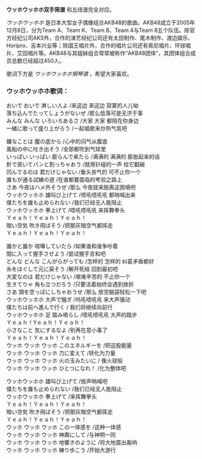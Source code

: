 

**ウッホウッホホ双手简谱** 和五线谱完全对应。

_ウッホウッホホ_ 是日本大型女子偶像组合AKB48的歌曲。AKB48成立于2005年12月8日，分为Team A、Team K、Team B、Team
4与Team
8五个队伍。除官方经纪公司AKS外，合作的演艺经纪公司还有太田制作、尾木制作、渡边娱乐、Horipro、吉本兴业等；除国王唱片外，合作的唱片公司还有索尼唱片、环球唱片、艾回唱片等。AKB48与其姐妹组合常常被称作“AKB48团体”，其团体组合成员总数已经超过450人。

歌词下方是 _ウッホウッホホ钢琴谱_ ，希望大家喜欢。

### ウッホウッホホ歌词：

おいで おいで 淋しい人よ /来这边 来这边 寂寞的人儿呦  
落ち込んでたってしょうがないぜ /那么低落可是无济于事  
みんな みんな いろいろあるさ /大家 大家 都陪在你身边  
一緒に歌って盛り上がろう /一起唱歌来炒热气氛吧

嫌なことは 腹の底から /心中的闷气从腹底  
風船の中に吐き出そう /全部都吹到气球里  
いっぱい いっぱい 膨らんで来たら /满满的 满满的 膨胀起来的话  
針で突いてパンと割っちゃおう /就用针碰的一声 给它戳破  
凹んでるのは 君だけじゃない /垂头丧气的 可不止你一个  
誰もが通る試練の道 /在谁都要面临的考验之路上  
さあ 今夜はハメ外そうぜ /那么 今夜就来脱离这困境吧  
ウッホウッホホ 雄叫び上げて /唔吼唔吼吼 都呐喊出来  
僕たちを誰も止められない /我们已经无人能阻止  
ウッホウッホホ 拳上げて /唔吼唔吼吼 来挥舞拳头  
Ｙｅａｈ！Ｙｅａｈ！Ｙｅａｈ！  
暗い空気 吹き飛ばそう /把那灰暗空气都挥走  
Ｙｅａｈ！Ｙｅａｈ！Ｙｅａｈ！

誰かと誰か 喧嘩していたら /如果谁和谁争吵着  
間に入って握手させよう /尝试握手言和吧  
どんな どんな こんがらがっても /怎样的 怎样的 纠葛矛盾都好  
糸をほぐして元に戻そう /解开死结 回到最初吧  
大変なのは 君だけじゃない /艰难辛苦的 不止你一个  
生きてりゃ 角も立つだろう /只要活着始终会遇到挫折  
さあ 頭を空っぽにしちゃおうぜ /那么 放空脑袋轻松一下吧  
ウッホウッホホ 大声で騒ぎ /呜吼唔吼吼 来大声骚动  
僕たちは前へ進んで行く / 我们将继续向前行  
ウッホウッホホ 足 踏み鳴らし /唔吼唔吼吼 大声的踏步  
Ｙｅａｈ！Yｅａｈ！Ｙｅａｈ！  
小さなこと 気にするなよ /别再在意小事了  
Ｙｅａｈ！Ｙｅａｈ！Ｙｅａｈ！  
ウッホ ウッホ ウッホ このエネルギーを /把这股能量  
ウッホ ウッホ ウッホ 力に変えて /转化为力量  
ウッホ ウッホ ウッホ 火の玉みたいに / 像火球般  
ウッホ ウッホ ウッホ ひとつになれ！ /化为整体吧

ウッホウッホホ 雄叫び上げて /放声呐喊吧  
僕たちを誰も止められない /我们已经无人能阻止  
ウッホウッホホ 拳上げて /来挥舞拳头  
Ｙｅａｈ！Ｙｅａｈ！Ｙｅａｈ！  
暗い空気 吹き飛ばそう /把那灰暗空气都挥走  
Ｙｅａｈ！Ｙｅａｈ！Ｙｅａｈ！  
ウッホ ウッホ ウッホ この一体感を /这种一体感  
ウッホ ウッホ ウッホ 神輿にして /与神明一同  
ウッホ ウッホ ウッホ 地響きのように /将大地震出轰响  
ウッホ ウッホ ウッホ 練り歩こう /开始大游行

